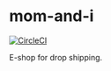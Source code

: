 # mom-and-i
[![CircleCI](https://circleci.com/gh/gios/mom-and-i/tree/master.svg?style=shield)](https://circleci.com/gh/gios/mom-and-i/tree/master)

E-shop for drop shipping.
